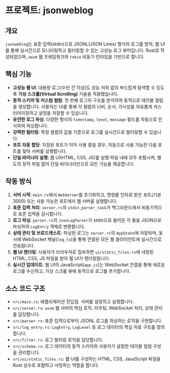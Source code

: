 # 프로젝트: jsonweblog

## 개요

`jsonweblog`는 표준 입력(stdin)으로 JSONL(JSON Lines) 형식의 로그를 받아, 웹 UI를 통해 실시간으로 모니터링하고 필터링할 수 있는 고성능 로그 뷰어입니다. Rust로 작성되었으며, `axum` 웹 프레임워크와 `tokio` 비동기 런타임을 기반으로 합니다.

## 핵심 기능

- **고성능 웹 UI**: 대용량 로그(수만 건 이상)도 성능 저하 없이 부드럽게 탐색할 수 있도록 **가상 스크롤(Virtual Scrolling)** 기술을 적용했습니다.
- **동적 스키마 및 커스텀 컬럼**: 첫 번째 로그의 구조를 분석하여 동적으로 테이블 컬럼을 생성합니다. 사용자는 UI를 통해 각 컬럼의 너비, 순서, 가시성을 자유롭게 커스터마이징하고 설정을 저장할 수 있습니다.
- **유연한 로그 파싱**: 다양한 형식의 `timestamp`, `level`, `message` 필드를 자동으로 인식하여 파싱합니다.
- **강력한 필터링**: 특정 컬럼의 값을 기준으로 로그를 실시간으로 필터링할 수 있습니다.
- **포트 자동 할당**: 지정된 포트가 이미 사용 중일 경우, 자동으로 사용 가능한 다음 포트를 찾아 서버를 실행합니다.
- **단일 바이너리 실행**: 웹 UI(HTML, CSS, JS)를 실행 파일 내에 모두 포함시켜, 별도의 정적 파일 없이 단일 바이너리만으로 모든 기능을 제공합니다.

## 작동 방식

1. **서버 시작**: `main.rs`에서 `WebServer`를 초기화하고, 명령줄 인자로 받은 포트(기본 3000) 또는 사용 가능한 포트에서 웹 서버를 실행합니다.
2. **표준 입력 처리**: `server.rs`의 `stdin_parser_task`가 백그라운드에서 비동기적으로 표준 입력을 감시합니다.
3. **로그 파싱**: `parser.rs`의 `JsonLogParser`가 stdin으로 들어온 각 줄을 JSON으로 파싱하여 `LogEntry` 객체로 변환합니다.
4. **상태 관리 및 브로드캐스트**: 파싱된 로그는 `server.rs`의 `AppState`에 저장되며, 동시에 WebSocket 채널(`log_tx`)을 통해 연결된 모든 웹 클라이언트에 실시간으로 전송됩니다.
5. **웹 UI 렌더링**: 사용자가 브라우저로 접속하면 `ui/static_files.rs`에 내장된 HTML, CSS, JS 파일을 받아 웹 UI가 렌더링됩니다.
6. **실시간 업데이트**: 웹 UI의 JavaScript(`app.js`)는 WebSocket 연결을 통해 새로운 로그를 수신하고, 가상 스크롤 뷰에 동적으로 로그를 추가합니다.

## 소스 코드 구조

- `src/main.rs`: 애플리케이션 진입점. 서버를 설정하고 실행합니다.
- `src/server.rs`: `axum` 웹 서버의 핵심 로직. 라우팅, WebSocket 처리, 상태 관리를 담당합니다.
- `src/parser.rs`: 표준 입력으로부터 JSONL 로그를 파싱하는 로직을 구현합니다.
- `src/log_entry.rs`: `LogEntry`, `LogLevel` 등 로그 데이터의 핵심 자료 구조를 정의합니다.
- `src/filter.rs`: 로그 필터링 로직을 담당합니다.
- `src/schema.rs`: 로그 데이터의 동적 스키마와 사용자가 설정한 테이블 컬럼 구성을 관리합니다.
- `src/ui/static_files.rs`: 웹 UI를 구성하는 HTML, CSS, JavaScript 파일을 Rust 상수로 포함하고 서빙하는 역할을 합니다.
